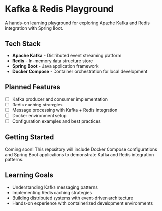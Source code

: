 # Kafka & Redis Playground

A hands-on learning playground for exploring Apache Kafka and Redis integration with Spring Boot.

## Tech Stack

- **Apache Kafka** - Distributed event streaming platform
- **Redis** - In-memory data structure store
- **Spring Boot** - Java application framework
- **Docker Compose** - Container orchestration for local development

## Planned Features

- [ ] Kafka producer and consumer implementation
- [ ] Redis caching strategies
- [ ] Message processing with Kafka + Redis integration
- [ ] Docker environment setup
- [ ] Configuration examples and best practices

## Getting Started

Coming soon! This repository will include Docker Compose configurations and Spring Boot applications to demonstrate Kafka and Redis integration patterns.

## Learning Goals

- Understanding Kafka messaging patterns
- Implementing Redis caching strategies  
- Building distributed systems with event-driven architecture
- Hands-on experience with containerized development environments
